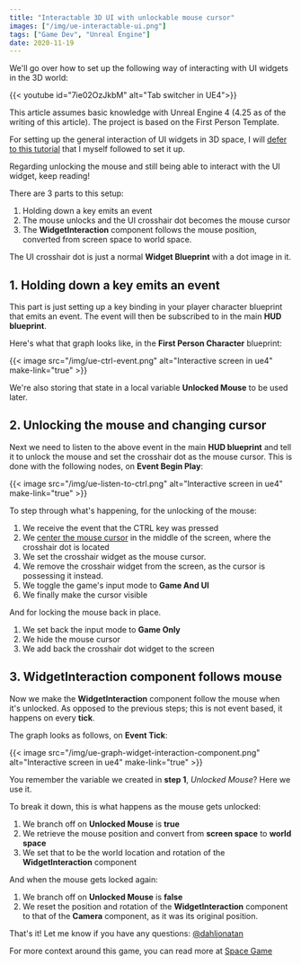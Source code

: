 ```yaml
---
title: "Interactable 3D UI with unlockable mouse cursor"
images: ["/img/ue-interactable-ui.png"]
tags: ["Game Dev", "Unreal Engine"]
date: 2020-11-19
---
```


We'll go over how to set up the following way of interacting with UI widgets in the 3D world:

{{< youtube id="7ie02OzJkbM" alt="Tab switcher in UE4">}}

This article assumes basic knowledge with Unreal Engine 4 (4.25 as of the writing of this article). The project is based on the First Person Template.

For setting up the general interaction of UI widgets in 3D space, I will [defer to this tutorial](https://www.youtube.com/watch?v=_1zWWabWof0) that I myself followed to set it up.

Regarding unlocking the mouse and still being able to interact with the UI widget, keep reading!

There are 3 parts to this setup:

1. Holding down a key emits an event
1. The mouse unlocks and the UI crosshair dot becomes the mouse cursor
1. The **WidgetInteraction** component follows the mouse position, converted from screen space to world space.

The UI crosshair dot is just a normal **Widget Blueprint** with a dot image in it.

## 1. Holding down a key emits an event

This part is just setting up a key binding in your player character blueprint that emits an event. The event will then be subscribed to in the main **HUD blueprint**.

Here's what that graph looks like, in the **First Person Character** blueprint:

{{< image src="/img/ue-ctrl-event.png" alt="Interactive screen in ue4" make-link="true" >}}

We're also storing that state in a local variable **Unlocked Mouse** to be used later.

## 2. Unlocking the mouse and changing cursor

Next we need to listen to the above event in the main **HUD blueprint** and tell it to unlock the mouse and set the crosshair dot as the mouse cursor. This is done with the following nodes, on **Event Begin Play**:

{{< image src="/img/ue-listen-to-ctrl.png" alt="Interactive screen in ue4" make-link="true" >}}

To step through what's happening, for the unlocking of the mouse:

1. We receive the event that the CTRL key was pressed
1. We [center the mouse cursor](/img/ue-centermouse.png) in the middle of the screen, where the crosshair dot is located
1. We set the crosshair widget as the mouse cursor.
1. We remove the crosshair widget from the screen, as the cursor is possessing it instead.
1. We toggle the game's input mode to **Game And UI**
1. We finally make the cursor visible

And for locking the mouse back in place.

1. We set back the input mode to **Game Only**
1. We hide the mouse cursor
1. We add back the crosshair dot widget to the screen

## 3. WidgetInteraction component follows mouse

Now we make the **WidgetInteraction** component follow the mouse when it's unlocked. As opposed to the previous steps; this is not event based, it happens on every **tick**.

The graph looks as follows, on **Event Tick**:

{{< image src="/img/ue-graph-widget-interaction-component.png" alt="Interactive screen in ue4" make-link="true" >}}

You remember the variable we created in **step 1**, *Unlocked Mouse*? Here we use it.

To break it down, this is what happens as the mouse gets unlocked:

1. We branch off on **Unlocked Mouse** is **true**
1. We retrieve the mouse position and convert from **screen space** to **world space**
1. We set that to be the world location and rotation of the **WidgetInteraction** component

And when the mouse gets locked again:

1. We branch off on **Unlocked Mouse** is **false**
1. We reset the position and rotation of the **WidgetInteraction** component to that of the **Camera** component, as it was its original position.

That's it! Let me know if you have any questions: [@dahljonatan](https://twitter.com/dahljonatan)

For more context around this game, you can read more at [Space Game](/b/space-game/)
